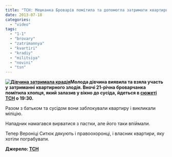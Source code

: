 ```yaml
---
title: "ТСН: Мешканка Броварів помітила та допомогла затримати квартирного крадія - ВІДЕО"
date: 2013-07-18
categories: 
  - "video"
tags: 
  - "1-1"
  - "brovary"
  - "zatrimannya"
  - "kvartiri"
  - "kradiy"
  - "militsiya"
  - "novini"
  - "tsn"
---
```


**[![Дівчина затримала крадія](https://mpz.brovary.org/wp-content/uploads/2013/07/Divchina-zatrimala-kradiya.jpg)](https://mpz.brovary.org/wp-content/uploads/2013/07/Divchina-zatrimala-kradiya.jpg)Молода дівчина виявила та взяла участь у затриманні квартирного злодія. Вночі 21-річна броварчанка помітила хлопця, який залазив у вікно до сусіда, йдеться в [сюжеті ТСН](http://tsn.ua/ukrayina/moloda-divchina-vnochi-pomitila-kradiya-ta-dopomogla-yogo-zatrimati-302449.html) о 19:30.**

Разом з батьком та сусідом вони заблокували квартиру і викликали міліцію.

Нападник намагався вирватися з пастки, але його таки впіймали.

Тепер Вероніці Ситюк дякують і правоохоронці, і власник квартири, яку хотіли пограбувати.

**Джерело: [ТСН](http://tsn.ua/ukrayina/moloda-divchina-vnochi-pomitila-kradiya-ta-dopomogla-yogo-zatrimati-302449.html)**
